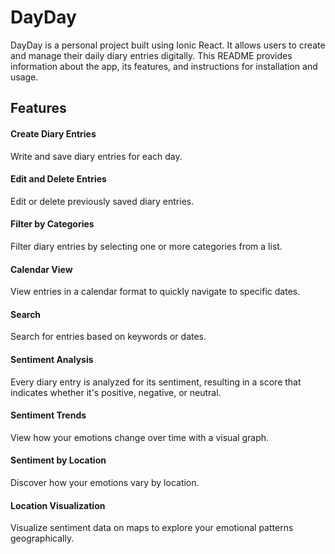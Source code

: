 <h1>DayDay</h1>
DayDay is a personal project built using Ionic React. It allows users to create and manage their daily diary entries digitally. 
This README provides information about the app, its features, and instructions for installation and usage.

<h2>Features</h2>
<h4>Create Diary Entries</h4> Write and save diary entries for each day.

<h4>Edit and Delete Entries</h4> Edit or delete previously saved diary entries.

<h4>Filter by Categories</h4> Filter diary entries by selecting one or more categories from a list. 

<h4>Calendar View</h4> View entries in a calendar format to quickly navigate to specific dates.

<h4>Search</h4> Search for entries based on keywords or dates.

<h4>Sentiment Analysis</h4> Every diary entry is analyzed for its sentiment, resulting in a score that indicates whether it's positive, negative, or neutral.

<h4>Sentiment Trends</h4> View how your emotions change over time with a visual graph.

<h4>Sentiment by Location</h4> Discover how your emotions vary by location.

<h4>Location Visualization</h4> Visualize sentiment data on maps to explore your emotional patterns geographically.
